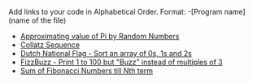 Add links to your code in Alphabetical Order.
Format: -[Program name](name of the file)

- [Approximating value of Pi by Random Numbers](RandomPi.go)
- [Collatz Sequence ](CollatzSequence.go)
- [Dutch National Flag - Sort an array of 0s, 1s and 2s](DutchNationalFlag.go)
- [FizzBuzz - Print 1 to 100 but "Buzz" instead of multiples of 3](FizzBuzz.go)
- [Sum of Fibonacci Numbers till Nth term](FibonacciNumbers.go)




